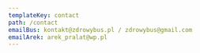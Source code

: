 ```yaml
---
templateKey: contact
path: /contact
emailBus: kontakt@zdrowybus.pl / zdrowybus@gmail.com
emailArek: arek_pralat@wp.pl
---
```


